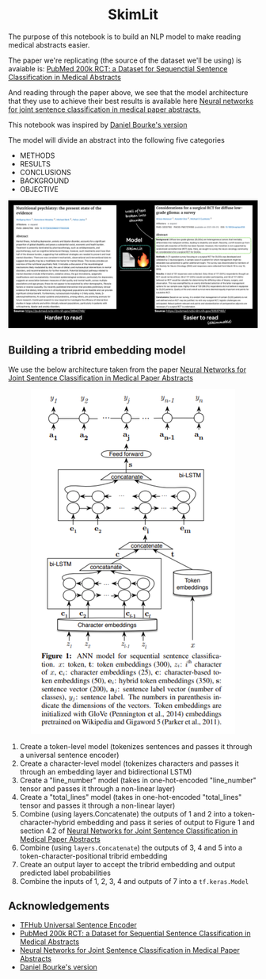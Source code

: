 <h1 align='center'>SkimLit</h1>

The purpose of this notebook is to build an NLP model to make reading medical abstracts easier.

The paper we're replicating (the source of the dataset we'll be using) is avaiable is: [PubMed 200k RCT: a Dataset for Sequenctial Sentence Classification in Medical Abstracts](https://arxiv.org/abs/1710.06071)

And reading through the paper above, we see that the model architecture that they use to achieve their best results is available here [Neural networks for joint sentence classification in medical paper abstracts.](https://arxiv.org/pdf/1612.05251.pdf)

This notebook was inspired by [Daniel Bourke's version](https://github.com/mrdbourke/tensorflow-deep-learning/blob/main/09_SkimLit_nlp_milestone_project_2.ipynb)

The model will divide an abstract into the following five categories
* METHODS
* RESULTS
* CONCLUSIONS
* BACKGROUND
* OBJECTIVE

<a href="https://github.com/SeanMiranda/SkimLit">
  <img src="img/skmit overview.png" alt="Logo">
</a>


## Building a tribrid embedding model

We use the below architecture taken from the paper [Neural Networks for Joint Sentence Classification in Medical Paper Abstracts](https://arxiv.org/pdf/1612.05251.pdf)

<p align="center">
<a href="https://github.com/SeanMiranda/SkimLit">
  <img src="img/model architecture.PNG" alt="Logo">
</a>
 </p>


1. Create a token-level model (tokenizes sentences and passes it through a universal sentence encoder)
2. Create a character-level model (tokenizes characters and passes it through an embedding layer and bidirectional LSTM)
3. Create a "line_number" model (takes in one-hot-encoded "line_number" tensor and passes it through a non-linear layer)
4. Create a "total_lines" model (takes in one-hot-encoded "total_lines" tensor and passes it through a non-linear layer)
5. Combine (using layers.Concatenate) the outputs of 1 and 2 into a token-character-hybrid embedding and pass it series of output to Figure 1 and section 4.2 of [Neural Networks for Joint Sentence Classification in Medical Paper Abstracts](https://arxiv.org/pdf/1612.05251.pdf)
6. Combine (using `layers.Concatenate`) the outputs of 3, 4 and 5 into a token-character-positional tribrid embedding
7. Create an output layer to accept the tribrid embedding and output predicted label probabilities
8. Combine the inputs of 1, 2, 3, 4 and outputs of 7 into a `tf.keras.Model`


## Acknowledgements
* [TFHub Universal Sentence Encoder](https://tfhub.dev/google/universal-sentence-encoder/4)
* [PubMed 200k RCT: a Dataset for Sequential Sentence Classification in Medical Abstracts](https://arxiv.org/abs/1710.06071)
* [Neural Networks for Joint Sentence Classification in Medical Paper Abstracts](https://arxiv.org/pdf/1612.05251.pdf)
* [Daniel Bourke's version](https://github.com/mrdbourke/tensorflow-deep-learning/blob/main/09_SkimLit_nlp_milestone_project_2.ipynb)
